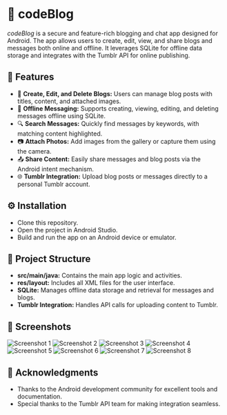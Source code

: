 # 📜 codeBlog

*codeBlog* is a secure and feature-rich blogging and chat app designed for Android. The app allows users to create, edit, view, and share blogs and messages both online and offline. It leverages SQLite for offline data storage and integrates with the Tumblr API for online publishing.

## 🌟 Features

- 📄 **Create, Edit, and Delete Blogs:** Users can manage blog posts with titles, content, and attached images.
- 📨 **Offline Messaging:** Supports creating, viewing, editing, and deleting messages offline using SQLite.
- 🔍 **Search Messages:** Quickly find messages by keywords, with matching content highlighted.
- 📷 **Attach Photos:** Add images from the gallery or capture them using the camera.
- 📤 **Share Content:** Easily share messages and blog posts via the Android intent mechanism.
- 🌐 **Tumblr Integration:** Upload blog posts or messages directly to a personal Tumblr account.

## ⚙️ Installation

- Clone this repository.
- Open the project in Android Studio.
- Build and run the app on an Android device or emulator.

## 📁 Project Structure

- **src/main/java:** Contains the main app logic and activities.
- **res/layout:** Includes all XML files for the user interface.
- **SQLite:** Manages offline data storage and retrieval for messages and blogs.
- **Tumblr Integration:** Handles API calls for uploading content to Tumblr.

## 📸 Screenshots

![Screenshot 1](https://github.com/Nimnadi99/Code-Blog/blob/main/a.jpg)
![Screenshot 2](https://github.com/Nimnadi99/Code-Blog/blob/main/c.jpg)
![Screenshot 3](https://github.com/Nimnadi99/Code-Blog/blob/main/d.jpg)
![Screenshot 4](https://github.com/Nimnadi99/Code-Blog/blob/main/e.jpg)
![Screenshot 5](https://github.com/Nimnadi99/Code-Blog/blob/main/f.jpg)
![Screenshot 6](https://github.com/Nimnadi99/Code-Blog/blob/main/g.jpg)
![Screenshot 7](https://github.com/Nimnadi99/Code-Blog/blob/main/i.jpg)
![Screenshot 8](https://github.com/Nimnadi99/Code-Blog/blob/main/j.jpg)

## 🙏 Acknowledgments

- Thanks to the Android development community for excellent tools and documentation.
- Special thanks to the Tumblr API team for making integration seamless.

